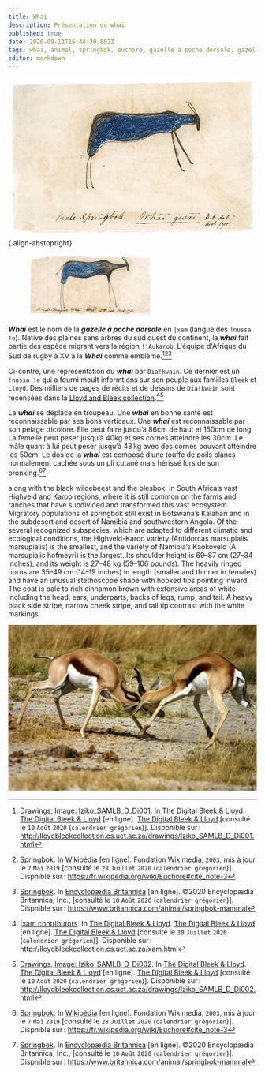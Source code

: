 ```yaml
---
title: Whai
description: Présentation du whai
published: true
date: 2020-09-11T16:44:30.852Z
tags: whai, animal, springbok, euchore, gazelle à poche dorsale, gazelle, antidorcas marsupialis, sud du continent, haut du continent, springbuck, antilope, antilope de la tribu des gazelles, bovidé
editor: markdown
---
```


![!nussa-!e_whai-gwai_public-domain.jpg](/images/art/drawing/!nussa-!e_whai-gwai_public-domain.jpg){.align-abstopright}

<figure class="image image-style-align-right image_resized" style="width: 50%;"><img src="/images/art/drawing/!nussa-!e_whai-aityi-from-dia!kwain_public-domain.jpg"></figure>

***Whai*** est le nom de la ***gazelle à poche dorsale*** en `|xam` (langue des `!nussa !e`). Native des plaines sans arbres du sud ouest du continent, la ***whai*** fait partie des espèce migrant vers la région `ǃ’Aukarob`.
L'équipe d'Afrique du Sud de rugby à XV à la ***Whai*** comme emblème.[^1][^4][^5]

Ci-contre, une représentation du ***whai*** par `Dia!kwain`. Ce dernier est un `!nussa !e` qui a fourni moult informtions sur son peuple aux familles `Bleek` et `Lloyd`. Des milliers de pages de récits et de dessins de `Dia!kwain` sont recensées dans la [Lloyd and Bleek collection](http://lloydbleekcollection.cs.uct.ac.za).[^2][^3]

La ***whai*** se déplace en troupeau.
Une ***whai*** en bonne santé est reconnaissable par ses bons verticaux. Une ***whai*** est reconnaissable par son pelage tricolore. Elle peut faire jusqu’à 86cm de haut et 150cm de long. La femelle peut peser jusqu’à 40kg et ses cornes atteindre les 30cm. Le mâle quant à lui peut peser jusqu’à 48 kg avec des cornes pouvant atteindre les 50cm.
Le dos de la ***whai*** est composé d’une touffe de poils blancs normalement cachée sous un pli cutané mais hérissé lors de son pronking.[^4][^5]


 along with the black wildebeest and the blesbok, in South Africa’s vast Highveld and Karoo regions, where it is still common on the farms and ranches that have subdivided and transformed this vast ecosystem. Migratory populations of springbok still exist in Botswana’s Kalahari and in the subdesert and desert of Namibia and southwestern Angola. Of the several recognized subspecies, which are adapted to different climatic and ecological conditions, the Highveld-Karoo variety (Antidorcas marsupialis marsupialis) is the smallest, and the variety of Namibia’s Kaokoveld (A. marsupialis hofmeyri) is the largest. Its shoulder height is 69–87 cm (27–34 inches), and its weight is 27–48 kg (59–106 pounds). The heavily ringed horns are 35–49 cm (14–19 inches) in length (smaller and thinner in females) and have an unusual stethoscope shape with hooked tips pointing inward. The coat is pale to rich cinnamon brown with extensive areas of white including the head, ears, underparts, backs of legs, rump, and tail. A heavy black side stripe, narrow cheek stripe, and tail tip contrast with the white markings.

![whai.jpg](/images/animals/springbok/whai.jpg)

[^1]: [Drawings, Image: Iziko_SAMLB_D_Di001](http://lloydbleekcollection.cs.uct.ac.za/drawings/Iziko_SAMLB_D_Di001.html). In [The Digital Bleek & Lloyd](http://lloydbleekcollection.cs.uct.ac.za). [The Digital Bleek & Lloyd](http://lloydbleekcollection.cs.uct.ac.za) [en ligne]. [The Digital Bleek & Lloyd](http://lloydbleekcollection.cs.uct.ac.za) [consulté le `10` `Août` `2020` (`calendrier grégorien`)]. Disponible sur : http://lloydbleekcollection.cs.uct.ac.za/drawings/Iziko_SAMLB_D_Di001.html

[^2]: [|xam contributors](http://lloydbleekcollection.cs.uct.ac.za/xam.html). In [The Digital Bleek & Lloyd](http://lloydbleekcollection.cs.uct.ac.za). [The Digital Bleek & Lloyd](http://lloydbleekcollection.cs.uct.ac.za) [en ligne]. [The Digital Bleek & Lloyd](http://lloydbleekcollection.cs.uct.ac.za) [consulté le `30` `Juillet` `2020` (`calendrier grégorien`)]. Disponible sur : http://lloydbleekcollection.cs.uct.ac.za/xam.html

[^3]: [Drawings, Image: Iziko_SAMLB_D_Di002](http://lloydbleekcollection.cs.uct.ac.za/drawings/Iziko_SAMLB_D_Di002.html). In [The Digital Bleek & Lloyd](http://lloydbleekcollection.cs.uct.ac.za). [The Digital Bleek & Lloyd](http://lloydbleekcollection.cs.uct.ac.za) [en ligne]. [The Digital Bleek & Lloyd](http://lloydbleekcollection.cs.uct.ac.za) [consulté le `10` `Août` `2020` (`calendrier grégorien`)]. Disponible sur : http://lloydbleekcollection.cs.uct.ac.za/drawings/Iziko_SAMLB_D_Di002.html

[^4]: [Springbok](https://fr.wikipedia.org/wiki/Euchore#cite_note-3). In [Wikipédia](https://wikipedia.org) [en ligne]. Fondation Wikimedia, `2003`, mis à jour le `7` `Mai` `2019` [consulté le `28` `Juillet` `2020` (`calendrier grégorien`)]. Dispnible sur : https://fr.wikipedia.org/wiki/Euchore#cite_note-3

[^5]: [Springbok](https://www.britannica.com/animal/springbok-mammal). In [Encyclopædia Britannica](https://www.britannica.com/) [en ligne]. ©2020 Encyclopædia Britannica, Inc., [consulté le `10` `Août` `2020` (`calendrier grégorien`)]. Dispnible sur : https://www.britannica.com/animal/springbok-mammal